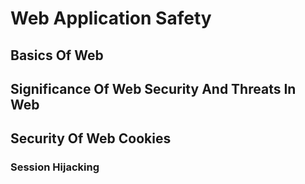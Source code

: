 # Web Application Safety

## Basics Of Web

## Significance Of Web Security And Threats In Web

## Security Of Web Cookies 

### Session Hijacking


